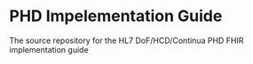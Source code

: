 # PHD Impelementation Guide
The source repository for the HL7 DoF/HCD/Continua PHD FHIR implementation guide